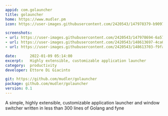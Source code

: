```yaml
---
appid: com.golauncher
title: golauncher
home: https://www.mudler.pm
icon: https://user-images.githubusercontent.com/2420543/147978379-b9097fd4-89d9-4119-bef6-459fa4554d7d.png

screenshots:
- url: https://user-images.githubusercontent.com/2420543/147978694-6a5797f7-d2f7-49ea-9c61-48ef027cb5e5.png
- url: https://user-images.githubusercontent.com/2420543/148613697-4ca0c300-b646-4866-8ce3-4308d639d06e.png
- url: https://user-images.githubusercontent.com/2420543/148613703-f9faf52a-4d30-47ec-a70f-1ca9fca9cd7a.png

date:      2022-01-09 05:14:00
excerpt:   Highly extensible, customizable application launcher
category:  productivity
developer: Ettore Di Giacinto

git: https://github.com/mudler/golauncher
package: github.com/mudler/golauncher
version: 0.1
---
```


A simple, highly extensible, customizable application launcher and window switcher written in less than 300 lines of Golang and fyne

